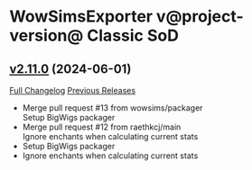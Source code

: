 # WowSimsExporter v@project-version@ Classic SoD

## [v2.11.0](https://github.com/wowsims/exporter/tree/v2.11.0) (2024-06-01)
[Full Changelog](https://github.com/wowsims/exporter/compare/v2.10.0...v2.11.0) [Previous Releases](https://github.com/wowsims/exporter/releases)

- Merge pull request #13 from wowsims/packager  
    Setup BigWigs packager  
- Merge pull request #12 from raethkcj/main  
    Ignore enchants when calculating current stats  
- Setup BigWigs packager  
- Ignore enchants when calculating current stats  

